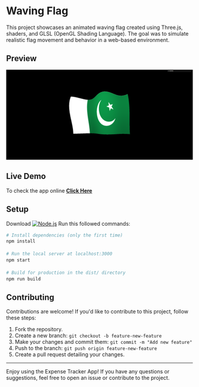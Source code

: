 # Waving Flag

This project showcases an animated waving flag created using Three.js, shaders, and GLSL (OpenGL Shading Language). The goal was to simulate realistic flag movement and behavior in a web-based environment.

## Preview

<img src="/preview//Waving Flag Preview Screenshot.png" alt="Expense Tracker" width="720">

## Live Demo

To check the app online [**Click Here**](https://waving-flag.vercel.app/)

## Setup

Download <a href="https://nodejs.org/en/download/"><img src="https://www.cdnlogo.com/logos/n/88/nodejs.svg" alt="Node.js" width="100"></a>
Run this followed commands:

```bash
# Install dependencies (only the first time)
npm install

# Run the local server at localhost:3000
npm start

# Build for production in the dist/ directory
npm run build
```

## Contributing

Contributions are welcome! If you'd like to contribute to this project, follow these steps:

1. Fork the repository.
2. Create a new branch: `git checkout -b feature-new-feature`
3. Make your changes and commit them: `git commit -m "Add new feature"`
4. Push to the branch: `git push origin feature-new-feature`
5. Create a pull request detailing your changes.

---

Enjoy using the Expense Tracker App! If you have any questions or suggestions, feel free to open an issue or contribute to the project.
